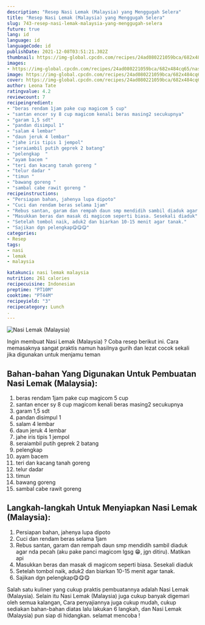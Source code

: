 ```yaml
---
description: "Resep Nasi Lemak (Malaysia) yang Menggugah Selera"
title: "Resep Nasi Lemak (Malaysia) yang Menggugah Selera"
slug: 743-resep-nasi-lemak-malaysia-yang-menggugah-selera
future: true
lang: id
language: id
languageCode: id
publishDate: 2021-12-08T03:51:21.302Z 
thumbnail: https://img-global.cpcdn.com/recipes/24ad080221059bca/682x484cq65/nasi-lemak-malaysia-foto-resep-utama.png
images:
- https://img-global.cpcdn.com/recipes/24ad080221059bca/682x484cq65/nasi-lemak-malaysia-foto-resep-utama.png
image: https://img-global.cpcdn.com/recipes/24ad080221059bca/682x484cq65/nasi-lemak-malaysia-foto-resep-utama.png
cover: https://img-global.cpcdn.com/recipes/24ad080221059bca/682x484cq65/nasi-lemak-malaysia-foto-resep-utama.png
author: Leona Tate
ratingvalue: 4.2
reviewcount: 7
recipeingredient:
- "beras rendam 1jam pake cup magicom 5 cup"
- "santan encer sy 8 cup magicom kenali beras masing2 secukupnya"
- "garam 1,5 sdt"
- "pandan disimpul 1"
- "salam 4 lembar"
- "daun jeruk 4 lembar"
- "jahe iris tipis 1 jempol"
- "seraiambil putih geprek 2 batang"
- "pelengkap  "
- "ayam bacem "
- "teri dan kacang tanah goreng "
- "telur dadar "
- "timun "
- "bawang goreng "
- "sambal cabe rawit goreng "
recipeinstructions:
- "Persiapan bahan, jahenya lupa dipoto"
- "Cuci dan rendam beras selama 1jam"
- "Rebus santan, garam dan rempah daun smp mendidih sambil diaduk agar nda pecah (aku pake panci magicom lgsg 😁, jgn ditiru). Matikan api"
- "Masukkan beras dan masak di magicom seperti biasa. Sesekali diaduk"
- "Setelah tombol naik, aduk2 dan biarkan 10-15 menit agar tanak."
- "Sajikan dgn pelengkap😋😋😋"
categories:
- Resep
tags:
- nasi
- lemak
- malaysia

katakunci: nasi lemak malaysia 
nutrition: 261 calories
recipecuisine: Indonesian
preptime: "PT10M"
cooktime: "PT44M"
recipeyield: "3"
recipecategory: Lunch
. 
---
```



![Nasi Lemak (Malaysia)](https://img-global.cpcdn.com/recipes/24ad080221059bca/682x484cq65/nasi-lemak-malaysia-foto-resep-utama.png)

Ingin membuat Nasi Lemak (Malaysia) ? Coba resep berikut ini. Cara memasaknya sangat praktis namun hasilnya gurih dan lezat cocok sekali jika digunakan untuk menjamu teman

<!--inarticleads1-->

## Bahan-bahan Yang Digunakan Untuk Pembuatan Nasi Lemak (Malaysia):

1. beras rendam 1jam pake cup magicom 5 cup
1. santan encer sy 8 cup magicom kenali beras masing2 secukupnya
1. garam 1,5 sdt
1. pandan disimpul 1
1. salam 4 lembar
1. daun jeruk 4 lembar
1. jahe iris tipis 1 jempol
1. seraiambil putih geprek 2 batang
1. pelengkap  
1. ayam bacem 
1. teri dan kacang tanah goreng 
1. telur dadar 
1. timun 
1. bawang goreng 
1. sambal cabe rawit goreng 



<!--inarticleads2-->

## Langkah-langkah Untuk Menyiapkan Nasi Lemak (Malaysia):

1. Persiapan bahan, jahenya lupa dipoto
1. Cuci dan rendam beras selama 1jam
1. Rebus santan, garam dan rempah daun smp mendidih sambil diaduk agar nda pecah (aku pake panci magicom lgsg 😁, jgn ditiru). Matikan api
1. Masukkan beras dan masak di magicom seperti biasa. Sesekali diaduk
1. Setelah tombol naik, aduk2 dan biarkan 10-15 menit agar tanak.
1. Sajikan dgn pelengkap😋😋😋




Salah satu kuliner yang cukup praktis pembuatannya adalah  Nasi Lemak (Malaysia). Selain itu  Nasi Lemak (Malaysia)  juga cukup banyak digemari oleh semua kalangan, Cara penyajiannya juga cukup mudah, cukup sediakan bahan-bahan diatas lalu lakukan 6 langkah, dan  Nasi Lemak (Malaysia)  pun siap di hidangkan. selamat mencoba !
